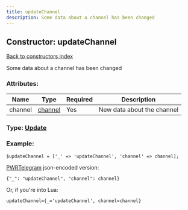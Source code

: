 ```yaml
---
title: updateChannel
description: Some data about a channel has been changed
---
```

## Constructor: updateChannel  
[Back to constructors index](index.md)



Some data about a channel has been changed

### Attributes:

| Name     |    Type       | Required | Description |
|----------|---------------|----------|-------------|
|channel|[channel](../types/channel.md) | Yes|New data about the channel|



### Type: [Update](../types/Update.md)


### Example:

```
$updateChannel = ['_' => 'updateChannel', 'channel' => channel];
```  

[PWRTelegram](https://pwrtelegram.xyz) json-encoded version:

```
{"_": "updateChannel", "channel": channel}
```


Or, if you're into Lua:  


```
updateChannel={_='updateChannel', channel=channel}

```


